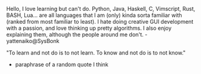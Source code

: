 Hello, I love learning but can't do. Python, Java, Haskell, C, Vimscript, Rust,
BASH, Lua... are all languages that I am (only) kinda sorta familiar with (ranked
from most familiar to least).
I hate doing creative GUI development with a passion, and love thinking up pretty
algorithms. I also enjoy explaining them, although the people around me don't.
\- yattenaiko@SysBonk

"To learn and not do is to not learn. To know and not do is to not know."
- paraphrase of a random quote I think
